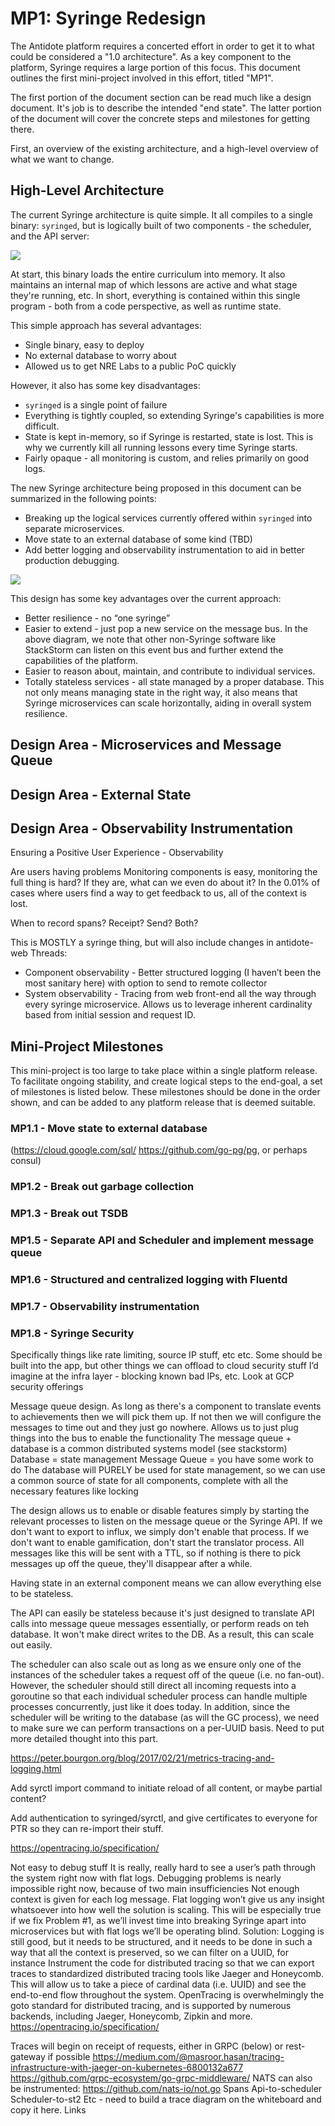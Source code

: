 # MP1: Syringe Redesign

The Antidote platform requires a concerted effort in order to get it to what
could be considered a "1.0 architecture". As a key component to the platform, Syringe
requires a large portion of this focus. This document outlines the first mini-project
involved in this effort, titled "MP1".

The first portion of the document section can be read much like a design document. It's job
is to describe the intended "end state". The latter portion of the document will cover
the concrete steps and milestones for getting there.

First, an overview of the existing architecture, and a high-level overview of what we want
to change.

## High-Level Architecture

The current Syringe architecture is quite simple. It all compiles to a single binary: `syringed`, but is logically
built of two components - the scheduler, and the API server:

![](images/syringe_old.png)

At start, this binary loads the entire curriculum into memory. It also maintains an internal map of
which lessons are active and what stage they're running, etc. In short, everything is contained within
this single program - both from a code perspective, as well as runtime state.

This simple approach has several advantages:

- Single binary, easy to deploy
- No external database to worry about
- Allowed us to get NRE Labs to a public PoC quickly

However, it also has some key disadvantages:

- `syringed` is a single point of failure
- Everything is tightly coupled, so extending Syringe's capabilities is more difficult.
- State is kept in-memory, so if Syringe is restarted, state is lost. This is why we currently kill
  all running lessons every time Syringe starts.
- Fairly opaque - all monitoring is custom, and relies primarily on good logs.

The new Syringe architecture being proposed in this document can be summarized in the following points:

- Breaking up the logical services currently offered within `syringed` into separate microservices.
- Move state to an external database of some kind (TBD)
- Add better logging and observability instrumentation to aid in better production debugging.

![](images/syringe_new.png)

This design has some key advantages over the current approach:

- Better resilience - no “one syringe”
- Easier to extend - just pop a new service on the message bus. In the above diagram, we note that other
  non-Syringe software like StackStorm can listen on this event bus and further extend the capabilities of
  the platform.
- Easier to reason about, maintain, and contribute to individual services.
- Totally stateless services - all state managed by a proper database. This not only means managing state
  in the right way, it also means that Syringe microservices can scale horizontally, aiding in overall
  system resilience.

## Design Area - Microservices and Message Queue

## Design Area - External State

## Design Area - Observability Instrumentation

Ensuring a Positive User Experience - Observability

Are users having problems
Monitoring components is easy, monitoring the full thing is hard?
If they are, what can we even do about it?
In the 0.01% of cases where users find a way to get feedback to us, all of the context is lost.

When to record spans? Receipt? Send? Both?

This is MOSTLY a syringe thing, but will also include changes in antidote-web
Threads:
- Component observability - Better structured logging (I haven’t been the most sanitary here) with option to send to remote collector
- System observability - Tracing from web front-end all the way through every syringe microservice. Allows us to leverage inherent cardinality based from initial session and request ID.












## Mini-Project Milestones

This mini-project is too large to take place within a single platform release. To facilitate ongoing stability,
and create logical steps to the end-goal, a set of milestones is listed below. These milestones should be done
in the order shown, and can be added to any platform release that is deemed suitable.

### MP1.1 - Move state to external database

(https://cloud.google.com/sql/ https://github.com/go-pg/pg, or perhaps consul)

### MP1.2 - Break out garbage collection

### MP1.3 - Break out TSDB

### MP1.5 - Separate API and Scheduler and implement message queue

### MP1.6 - Structured and centralized logging with Fluentd

### MP1.7 - Observability instrumentation

### MP1.8 - Syringe Security

Specifically things like rate limiting, source IP stuff, etc etc. Some should be built into the app, but other things we can offload to cloud security stuff I’d imagine at the infra layer - blocking known bad IPs, etc. Look at GCP security offerings










Message queue design. As long as there's a component to translate events to achievements
then we will pick them up. If not then we will configure the messages to time out and they just go nowhere. Allows us to just plug things into the bus to enable the functionality
The message queue + database is a common distributed systems model (see stackstorm)
Database = state management
Message Queue = you have some work to do
The database will PURELY be used for state management, so we can use a common source of state for all components, complete with all the necessary features like locking

The design allows us to enable or disable features simply by starting the relevant processes to listen on the message queue or the Syringe API. If we don't want to export to influx, we simply don't enable that process. If we don't want to enable gamification, don't start the translator process. All messages like this will be sent with a TTL, so if nothing is there to pick messages up off the queue, they'll disappear after a while.

Having state in an external component means we can allow everything else to be stateless.

The API can easily be stateless because it's just designed to translate API calls into message queue messages essentially, or perform reads on teh database. It won't make direct writes to the DB. As a result, this can scale out easily.

The scheduler can also scale out as long as we ensure only one of the instances of the scheduler takes a request off of the queue (i.e. no fan-out). However, the scheduler should still direct all incoming requests into a goroutine so that each individual scheduler process can handle multiple processes concurrently, just like it does today. In addition, since the scheduler will be writing to the database (as will the GC process), we need to make sure we can perform transactions on a per-UUID basis. Need to put more detailed thought into this part.

https://peter.bourgon.org/blog/2017/02/21/metrics-tracing-and-logging.html

Add syrctl import command to initiate reload of all content, or maybe partial content?

Add authentication to syringed/syrctl, and give certificates to everyone for PTR so they can re-import their stuff.

https://opentracing.io/specification/









Not easy to debug stuff
It is really, really hard to see a user’s path through the system right now with flat logs. Debugging problems is nearly impossible right now, because of two main insufficiencies
Not enough context is given for each log message.
Flat logging won’t give us any insight whatsoever into how well the solution is scaling. This will be especially true if we fix Problem #1, as we’ll invest time into breaking Syringe apart into microservices but with flat logs we’ll be operating blind.
Solution:
Logging is still good, but it needs to be structured, and it needs to be done in such a way that all the context is preserved, so we can filter on a UUID, for instance
Instrument the code for distributed tracing so that we can export traces to standardized distributed tracing tools like Jaeger and Honeycomb. This will allow us to take a piece of cardinal data (i.e. UUID) and see the end-to-end flow throughout the system.
OpenTracing is overwhelmingly the goto standard for distributed tracing, and is supported by numerous backends, including Jaeger, Honeycomb, Zipkin and more. https://opentracing.io/specification/

Traces will begin on receipt of requests, either in GRPC (below) or rest-gateway if possible
https://medium.com/@masroor.hasan/tracing-infrastructure-with-jaeger-on-kubernetes-6800132a677
https://github.com/grpc-ecosystem/go-grpc-middleware/
NATS can also be instrumented:
https://github.com/nats-io/not.go
Spans
Api-to-scheduler
Scheduler-to-st2
Etc - need to build a trace diagram on the whiteboard and copy it here.
Links
